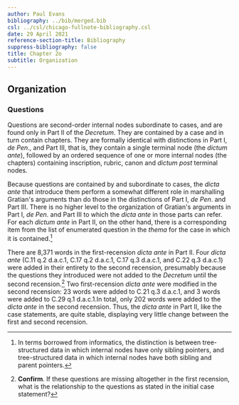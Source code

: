 ```yaml
---
author: Paul Evans
bibliography: ../bib/merged.bib
csl: ../csl/chicago-fullnote-bibliography.csl
date: 29 April 2021
reference-section-title: Bibliography
suppress-bibliography: false
title: Chapter 2o
subtitle: Organization
---
```

## Organization

### Questions

Questions are second-order internal nodes subordinate to cases, and
are found only in Part II of the *Decretum*. They are contained by
a case and in turn contain chapters. They are formally identical
with distinctions in Part I, *de Pen*., and Part III, that is, they
contain a single terminal node (the *dictum ante*), followed by an
ordered sequence of one or more internal nodes (the chapters)
containing inscription, rubric, canon and *dictum post* terminal
nodes.

Because questions are contained by and subordinate to cases, the
*dicta ante* that introduce them perform a somewhat different role
in marshalling Gratian's arguments than do those in the distinctions
of Part I, *de Pen*. and Part III. There is no higher level to the
organization of Gratian's arguments in Part I, *de Pen*. and Part
III to which the *dicta ante* in those parts can refer. For each
*dictum ante* in Part II, on the other hand, there is a corresponding
item from the list of enumerated question in the *thema* for the
case in which it is contained.[^62]

There are 8,371 words in the first-recension *dicta ante* in Part
II.  Four *dicta ante* (C.11 q.2 d.a.c.1, C.17 q.2 d.a.c.1, C.17
q.3 d.a.c.1, and C.22 q.3 d.a.c.1) were added in their entirety to
the second recension, presumably because the questions they introduced
were not added to the *Decretum* until the second recension.[^63]
Two first-recension *dicta ante* were modified in the second
recension: 23 words were added to C.21 q.3 d.a.c.1, and 3 words
were added to C.29 q.1 d.a.c.1.In total, only 202 words were added
to the *dicta ante* in the second recension. Thus, the *dicta ante*
in Part II, like the case statements, are quite stable, displaying
very little change between the first and second recension.

[^62]: In terms borrowed from informatics, the distinction is between
tree-structured data in which internal nodes have only sibling
pointers, and tree-structured data in which internal nodes have
both sibling and parent pointers.

[^63]: **Confirm**. If these questions are missing altogether in
the first recension, what is the relationship to the questions as
stated in the initial case statement?

